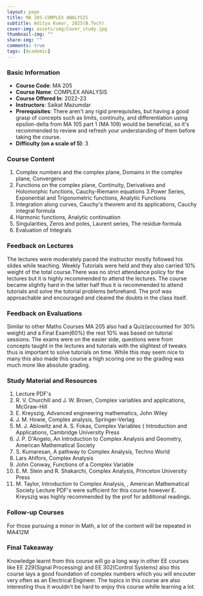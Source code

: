 ```yaml
---
layout: page
title: MA 205-COMPLEX ANALYSIS
subtitle: Aditya Kumar, 2025(B.Tech)
cover-img: assets/img/Cover_study.jpg
thumbnail-img: ""
share-img: ""
comments: true
tags: [Academic]
---
```


### Basic Information

- **Course Code**: MA 205
- **Course Name**: COMPLEX ANALYSIS
- **Course Offered In**: 2022-23
- **Instructors**: Saikat Mazumdar
- **Prerequisites**: There aren't any rigid prerequisites, but having a good grasp of concepts such as limits, continuity, and differentiation using epsilon-delta from MA 105 part 1 (MA 109) would be beneficial, so it's recommended to review and refresh your understanding of them before taking the course.
- **Difficulty (on a scale of 5)**: 3

### Course Content


1. Complex numbers and the complex plane, Domains in the complex plane, Convergence
2. Functions on the complex plane, Continuity, Derivatives and Holomorphic functions, Cauchy-Riemann equations
3.Power Series, Exponential and Trigonometric functions, Analytic Functions
4. Integration along curves, Cauchy's theorem and its applications, Cauchy integral formula
5. Harmonic functions, Analytic continuation
6. Singularities, Zeros and poles, Laurent series, The residue formula
7. Evaluation of Integrals

### Feedback on Lectures


The lectures were moderately paced the instructor mostly followed his slides while teaching. Weekly Tutorials were held and they also carried 10% weight of the total course.There was no strict attendance policy for the lectures but it is highly recommended to attend the lectures. The course became slightly hard in the latter half thus it is recommended to attend tutorials and solve the tutorial problems beforehand. The prof was approachable and encouraged and cleared the doubts in the class itself.
### Feedback on Evaluations


Similar to other Maths Courses MA 205 also had a Quiz(accounted for 30% weight) and a Final Exam(60%) the rest 10% was based on tutorial sessions. The exams were on the easier side, questions were from concepts taught in the lectures and tutorials with the slightest of tweaks thus is important to solve tutorials on time. While this may seem nice to many this also made this course a high scoring one so the grading was much more like absolute grading.
### Study Material and Resources


1. Lecture PDF's
2. R. V. Churchill and J. W. Brown, Complex variables and applications, McGraw-Hill
3. E. Kreyszig, Advanced engineering mathematics, John Wiley
4. J. M. Howie, Complex analysis, Springer-Verlag
5. M. J. Ablowitz and A. S. Fokas, Complex Variables { Introduction and Applications, Cambridge University Press
6. J. P. D'Angelo, An Introduction to Complex Analysis and Geometry, American Mathematical Society
7. S. Kumaresan, A pathway to Complex Analysis, Techno World
8. Lars Ahlfors, Complex Analysis
9. John Conway, Functions of a Complex Variable
10. E. M. Stein and R. Shakarchi, Complex Analysis, Princeton University Press
11. M. Taylor, Introduction to Complex Analysis, , American Mathematical Society
Lecture PDF's were sufficient for this course however E. Kreyszig was highly recommended by the prof for additional readings.

### Follow-up Courses


For those pursuing a minor in Math, a lot of the content will be repeated in MA412M

### Final Takeaway


Knowledge learnt from this course will go a long way in other EE courses like EE 229(Signal Processing) and EE 302(Control Systems) also this course lays a good foundation of complex numbers which you will encouter very often as an Electrical Engineer. The topics in this course are also interesting thus it wouldn't be hard to enjoy this course whille learning a lot.